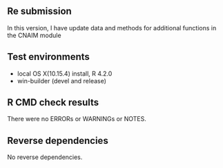 ## Re submission

In this version, I have update data and methods for additional functions in the CNAIM module

## Test environments
* local OS X(10.15.4) install, R 4.2.0
* win-builder (devel and release)

## R CMD check results
There were no ERRORs or WARNINGs or NOTES.

## Reverse dependencies
No reverse dependencies.
